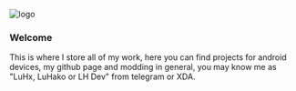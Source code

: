![logo](https://i.imgur.com/5CWtqCv.jpg)

### Welcome
This is where I store all of my work, here you can find projects for android devices, my github page and modding in general, you may know me as "LuHx, LuHako or LH Dev" from telegram or XDA.
